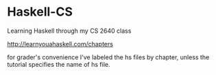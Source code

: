 # Haskell-CS
Learning Haskell through my CS 2640 class

http://learnyouahaskell.com/chapters

for grader's convenience I've labeled the hs files by chapter, unless the tutorial specifies the name of hs file. 
